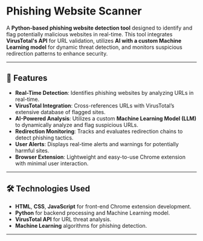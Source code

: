 # Phishing Website Scanner

A **Python-based phishing website detection tool** designed to identify and flag potentially malicious websites in real-time. This tool integrates **VirusTotal's API** for URL validation, utilizes **AI with a custom Machine Learning model** for dynamic threat detection, and monitors suspicious redirection patterns to enhance security.

---

## 🚀 Features

- **Real-Time Detection**: Identifies phishing websites by analyzing URLs in real-time.
- **VirusTotal Integration**: Cross-references URLs with VirusTotal’s extensive database of flagged sites.
- **AI-Powered Analysis**: Utilizes a custom **Machine Learning Model (LLM)** to dynamically analyze and flag suspicious URLs.
- **Redirection Monitoring**: Tracks and evaluates redirection chains to detect phishing tactics.
- **User Alerts**: Displays real-time alerts and warnings for potentially harmful sites.
- **Browser Extension**: Lightweight and easy-to-use Chrome extension with minimal user interaction.

---

## 🛠️ Technologies Used

- **HTML**, **CSS**, **JavaScript** for front-end Chrome extension development.
- **Python** for backend processing and Machine Learning model.
- **VirusTotal API** for URL threat analysis.
- **Machine Learning** algorithms for phishing detection.

---

